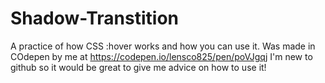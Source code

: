# Shadow-Transtition
A practice of how CSS :hover works and how you can use it. 
Was made in COdepen by me at https://codepen.io/lensco825/pen/poVJgqj
I'm new to github so it would be great to give me advice on how to use it!
